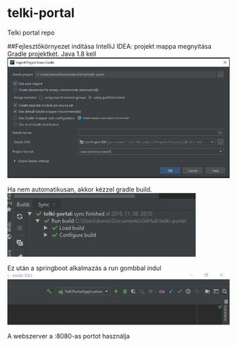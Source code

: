 # telki-portal
Telki portal repo

##Fejlesztőkörnyezet indítása
IntelliJ IDEA: projekt mappa megnyitása Gradle projektkét. 
Java 1.8 kell
![import](res/1.JPG?raw=true "Import")

Ha nem automatikusan, akkor kézzel gradle build.
![build](res/2.JPG?raw=true "Build")

Ez után a springboot alkalmazás a run gombbal indul
![run](res/3.JPG?raw=true "Run")

A webszerver a :8080-as portot használja